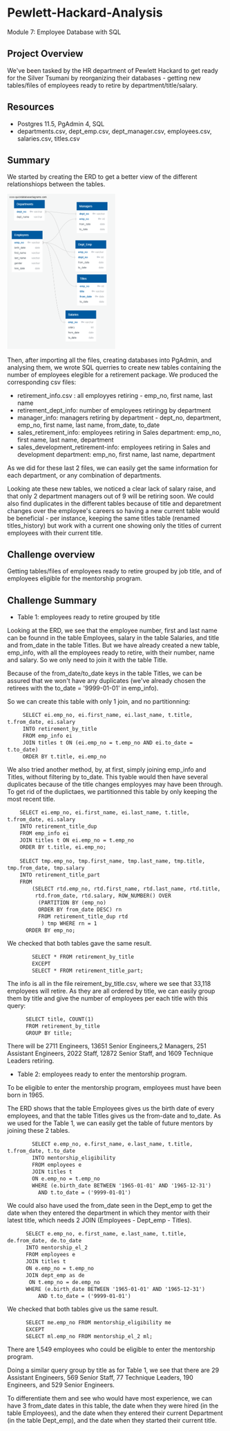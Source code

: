 # Pewlett-Hackard-Analysis
Module 7: Employee Database with SQL

## Project Overview
We've been tasked by the HR department of Pewlett Hackard to get ready for the Silver Tsumani by reorganizing their databases - getting new tables/files of employees ready to retire by department/title/salary.

## Resources
- Postgres 11.5, PgAdmin 4, SQL
- departments.csv, dept_emp.csv, dept_manager.csv, employees.csv, salaries.csv, titles.csv

## Summary
We started by creating the ERD to get a better view of the different relationshiops between the tables.

<img src="EmployeeDB.png" width="250">

Then, after importing all the files, creating databases into PgAdmin, and analysing them, we wrote SQL querries to create new tables containing the number of employees elegible for a retirement package. We produced the corresponding csv files:
- retirement_info.csv : all employyes retiring - emp_no, first name, last name
- retirement_dept_info: number of employees retiringg by department
- manager_info: managers retiring by department - dept_no, department, emp_no, first name, last name, from_date, to_date
- sales_retirement_info: employees retiring in Sales department: emp_no, first name, last name, department
- sales_development_retirement-info: employees retiring in Sales and development department: emp_no, first name, last name, department

As we did for these last 2 files, we can easily get the same information for each department, or any combination of departments.

Looking ate these new tables, we noticed a clear lack of salary raise, and that only 2 department managers out of 9 will be retiring soon. We could also find duplicates in the different tables because of title and deparetment changes over the employee's careers so having a new current table would be beneficial  - per instance, keeping the same titles table (renamed titles_history) but work with a current one showing only the titles of current employees with their current title.

## Challenge overview
Getting tables/files of employees ready to retire grouped by job title, and of employees eligible for the mentorship program.

## Challenge Summary

- Table 1: employees ready to retire grouped by title

Looking at the ERD, we see that the employee number, first and last name can be founnd in the table Employees, salary in the table Salaries, and title and from_date in the table Titles. But we have already created a new table, emp_info, with all the employees ready to retire, with their number, name and salary. So we only need to join it with the table Title. 

Because of the from_date/to_date keys in the table Titles, we can be assured that we won't have any duplicates (we've already chosen the retirees with the to_date = '9999-01-01' in emp_info). 

So we can create this table with only 1 join, and no partitionning:
         
         SELECT ei.emp_no, ei.first_name, ei.last_name, t.title, t.from_date, ei.salary
         INTO retirement_by_title
         FROM emp_info ei
         JOIN titles t ON (ei.emp_no = t.emp_no AND ei.to_date = t.to_date)
         ORDER BY t.title, ei.emp_no
     
 We also tried another method, by, at first, simply joining emp_info and Titles, without filtering by to_date. This tyable would then have several duplicates because of the title changes employyes may have been through. To get rid of the duplictaes, we partitionned this table by only keeping the most recent title.
 
        SELECT ei.emp_no, ei.first_name, ei.last_name, t.title, t.from_date, ei.salary
        INTO retirement_title_dup
        FROM emp_info ei
        JOIN titles t ON ei.emp_no = t.emp_no 
        ORDER BY t.title, ei.emp_no; 
        
        SELECT tmp.emp_no, tmp.first_name, tmp.last_name, tmp.title, tmp.from_date, tmp.salary
        INTO retirement_title_part
        FROM
            (SELECT rtd.emp_no, rtd.first_name, rtd.last_name, rtd.title, 
             rtd.from_date, rtd.salary, ROW_NUMBER() OVER
              (PARTITION BY (emp_no)
              ORDER BY from_date DESC) rn
              FROM retirement_title_dup rtd
               ) tmp WHERE rn = 1
          ORDER BY emp_no;
          
We checked that both tables gave the same result.
            
            SELECT * FROM retirement_by_title
            EXCEPT
            SELECT * FROM retirement_title_part;

The info is all in the file reirement_by_title.csv, where we see that 33,118 employees will retire. As they are all ordered by title, we can easily group them by title and give the number of employees per each title with this query:

          SELECT title, COUNT(1)
          FROM retirement_by_title
          GROUP BY title;
          
There will be 2711 Engineers, 13651 Senior Engineers,2 Managers, 251 Assistant Engineers, 2022 Staff, 12872 Senior Staff, and 1609 Technique Leaders retiring.


- Table 2: employees ready to enter the mentorship program.

To be eligible to enter the mentorship program, employees must have been born in 1965.

The ERD shows that the table Employees gives us the birth date of every employees, and that the table Titles gives us the from-date and to_date. As we used for the Table 1, we can easily get the table of future mentors by joining these 2 tables.

            SELECT e.emp_no, e.first_name, e.last_name, t.title, t.from_date, t.to_date
            INTO mentorship_eligibility
            FROM employees e
            JOIN titles t
            ON e.emp_no = t.emp_no
            WHERE (e.birth_date BETWEEN '1965-01-01' AND '1965-12-31')
	          AND t.to_date = ('9999-01-01')
            
We could also have used the from_date seen in the Dept_emp to get the date when they entered the department in which they mentor with their latest title, which needs 2 JOIN (Employees - Dept_emp - Titles).

          SELECT e.emp_no, e.first_name, e.last_name, t.title, de.from_date, de.to_date
          INTO mentorship_el_2
          FROM employees e
          JOIN titles t
          ON e.emp_no = t.emp_no
          JOIN dept_emp as de
           ON t.emp_no = de.emp_no
          WHERE (e.birth_date BETWEEN '1965-01-01' AND '1965-12-31')
	          AND t.to_date = ('9999-01-01')

We checked that both tables give us the same result.

          SELECT me.emp_no FROM mentorship_eligibility me
          EXCEPT
          SELECT ml.emp_no FROM mentorship_el_2 ml;
          
There are 1,549 employees who could be eligible to enter the mentorship program.

Doing a similar query group by title as for Table 1, we see that there are 29 Assistant Engineers, 569 Senior Staff, 77 Technique Leaders, 190 Engineers, and 529 Senior Engineers.

To differentiate them and see who would have most experience, we can have 3 from_date dates in this table, the date when they were hired (in the table Employees), and the date when they entered their current Department (in the table Dept_emp), and the date when they started their current title.





